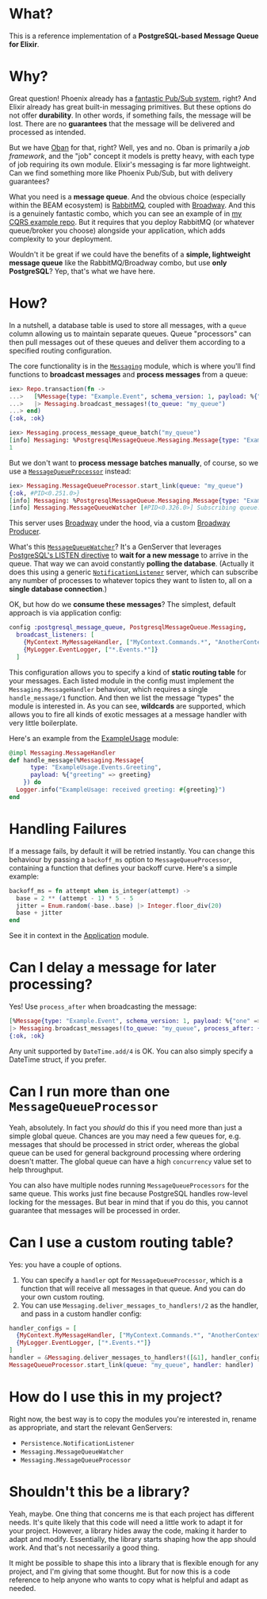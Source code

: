 # What?

This is a reference implementation of a **PostgreSQL-based Message Queue for
Elixir**.

# Why?

Great question! Phoenix already has a [fantastic Pub/Sub
system](https://hexdocs.pm/phoenix_pubsub), right? And Elixir already has great
built-in messaging primitives. But these options do not offer **durability**. In
other words, if something fails, the message will be lost. There are no
**guarantees** that the message will be delivered and processed as intended.

But we have [Oban](https://hexdocs.pm/oban) for that, right? Well, yes and no.
Oban is primarily a _job framework_, and the "job" concept it models is pretty
heavy, with each type of job requiring its own module. Elixir's messaging is far
more lightweight. Can we find something more like Phoenix Pub/Sub, but with
delivery guarantees?

What you need is a **message queue**. And the obvious choice (especially within
the BEAM ecosystem) is [RabbitMQ](https://www.rabbitmq.com/), coupled with
[Broadway](https://hexdocs.pm/broadway/rabbitmq.html). And this is a genuinely
fantastic combo, which you can see an example of in [my CQRS example
repo](https://github.com/giddie/elixir_cqrs_example). But it requires that you
deploy RabbitMQ (or whatever queue/broker you choose) alongside your
application, which adds complexity to your deployment.

Wouldn't it be great if we could have the benefits of a **simple, lightweight
message queue** like the RabbitMQ/Broadway combo, but use **only PostgreSQL**?
Yep, that's what we have here.

# How?

In a nutshell, a database table is used to store all messages, with a `queue`
column allowing us to maintain separate queues. Queue "processors" can then pull
messages out of these queues and deliver them according to a specified routing
configuration.

The core functionality is in the [`Messaging`](/lib/messaging.ex) module, which
is where you'll find functions to **broadcast messages** and **process
messages** from a queue:

```elixir
iex> Repo.transaction(fn ->
...>   [%Message{type: "Example.Event", schema_version: 1, payload: %{"one" => 1}}]
...>   |> Messaging.broadcast_messages!(to_queue: "my_queue")
...> end)
{:ok, :ok}

iex> Messaging.process_message_queue_batch("my_queue")
[info] Messaging: %PostgresqlMessageQueue.Messaging.Message{type: "Example.Event", schema_version: 1, payload: %{}, metadata: %{}}
1
```

But we don't want to **process message batches manually**, of course, so we use
a [`MessageQueueProcessor`](/lib/messaging/message_queue_processor.ex) instead:

```elixir
iex> Messaging.MessageQueueProcessor.start_link(queue: "my_queue")
{:ok, #PID<0.251.0>}
[info] Messaging: %PostgresqlMessageQueue.Messaging.Message{type: "Example.Event", schema_version: 1, payload: %{}, metadata: %{}}
[info] Messaging.MessageQueueWatcher [#PID<0.326.0>] Subscribing queue: my_queue. Already subscribed: global.
```

This server uses [Broadway](https://hexdocs.pm/broadway) under the hood, via a
custom [Broadway Producer](/lib/messaging/message_queue_broadway_producer.ex).

What's this [`MessageQueueWatcher`](/lib/messaging/message_queue_watcher.ex)?
It's a GenServer that leverages [PostgreSQL's LISTEN
directive](https://www.postgresql.org/docs/current/sql-listen.html) to **wait
for a new message** to arrive in the queue. That way we can avoid constantly
**polling the database**. (Actually it does this using a generic
[`NotificationListener`](/lib/persistence/notification_listener.ex) server,
which can subscribe any number of processes to whatever topics they want to
listen to, all on a **single database connection**.)

OK, but how do we **consume these messages**? The simplest, default approach is
via application config:

```elixir
config :postgresql_message_queue, PostgresqlMessageQueue.Messaging,
  broadcast_listeners: [
    {MyContext.MyMessageHandler, ["MyContext.Commands.*", "AnotherContext.Events.*"]},
    {MyLogger.EventLogger, ["*.Events.*"]}
  ]
```

This configuration allows you to specify a kind of **static routing table** for
your messages. Each listed module in the config must implement the
`Messaging.MessageHandler` behaviour, which requires a single `handle_message/1`
function. And then we list the message "types" the module is interested in. As
you can see, **wildcards** are supported, which allows you to fire all kinds of
exotic messages at a message handler with very little boilerplate.

Here's an example from the [ExampleUsage](/lib/example_usage.ex) module:

```elixir
@impl Messaging.MessageHandler
def handle_message(%Messaging.Message{
      type: "ExampleUsage.Events.Greeting",
      payload: %{"greeting" => greeting}
    }) do
  Logger.info("ExampleUsage: received greeting: #{greeting}")
end
```

# Handling Failures

If a message fails, by default it will be retried instantly. You can change this
behaviour by passing a `backoff_ms` option to `MessageQueueProcessor`,
containing a function that defines your backoff curve. Here's a simple example:

```elixir
backoff_ms = fn attempt when is_integer(attempt) ->
  base = 2 ** (attempt - 1) * 5 - 5
  jitter = Enum.random(-base..base) |> Integer.floor_div(20)
  base + jitter
end
```

See it in context in the
[Application](/lib/postgresql_message_broker/application.ex) module.

# Can I delay a message for later processing?

Yes! Use `process_after` when broadcasting the message:

```elixir
[%Message{type: "Example.Event", schema_version: 1, payload: %{"one" => 1}}]
|> Messaging.broadcast_messages!(to_queue: "my_queue", process_after: {5, :minute})
{:ok, :ok}
```

Any unit supported by `DateTime.add/4` is OK. You can also simply specify a
DateTime struct, if you prefer.

# Can I run more than one `MessageQueueProcessor`

Yeah, absolutely. In fact you _should_ do this if you need more than just a
simple global queue. Chances are you may need a few queues for, e.g. messages
that should be processed in strict order, whereas the global queue can be used
for general background processing where ordering doesn't matter. The global
queue can have a high `concurrency` value set to help throughput.

You can also have multiple nodes running `MessageQueueProcessors` for the same
queue. This works just fine because PostgreSQL handles row-level locking for the
messages. But bear in mind that if you do this, you cannot guarantee that
messages will be processed in order.

# Can I use a custom routing table?

Yes: you have a couple of options.

1. You can specify a `handler` opt for `MessageQueueProcessor`, which is a
   function that will receive all messages in that queue. And you can do your
   own custom routing.
2. You can use `Messaging.deliver_messages_to_handlers!/2` as the handler, and
   pass in a custom handler config:

```elixir
handler_configs = [
  {MyContext.MyMessageHandler, ["MyContext.Commands.*", "AnotherContext.Events.*"]},
  {MyLogger.EventLogger, ["*.Events.*"]}
]
handler = &Messaging.deliver_messages_to_handlers!([&1], handler_configs)
MessageQueueProcessor.start_link(queue: "my_queue", handler: handler)
```

# How do I use this in my project?

Right now, the best way is to copy the modules you're interested in, rename as
appropriate, and start the relevant GenServers:

* `Persistence.NotificationListener`
* `Messaging.MessageQueueWatcher`
* `Messaging.MessageQueueProcessor`

# Shouldn't this be a library?

Yeah, maybe. One thing that concerns me is that each project has different
needs. It's quite likely that this code will need a little work to adapt it for
your project. However, a library hides away the code, making it harder to adapt
and modify. Essentially, the library starts shaping how the app should work. And
that's not necessarily a good thing.

It might be possible to shape this into a library that is flexible enough for
any project, and I'm giving that some thought. But for now this is a code
reference to help anyone who wants to copy what is helpful and adapt as needed.
